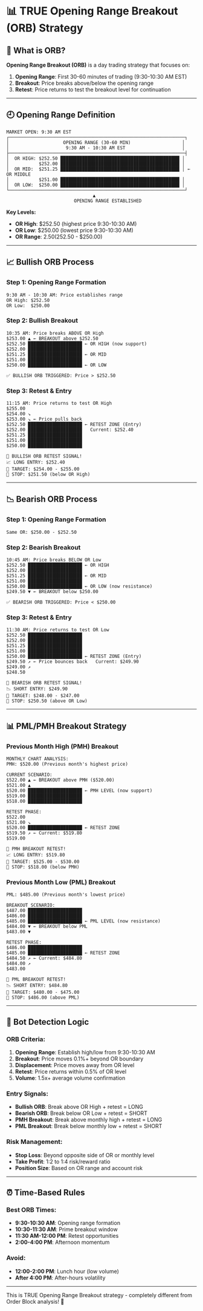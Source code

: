 # 📊 TRUE Opening Range Breakout (ORB) Strategy

## 🎯 **What is ORB?**

**Opening Range Breakout (ORB)** is a day trading strategy that focuses on:
1. **Opening Range**: First 30-60 minutes of trading (9:30-10:30 AM EST)
2. **Breakout**: Price breaks above/below the opening range
3. **Retest**: Price returns to test the breakout level for continuation

---

## 🕘 **Opening Range Definition**

```
MARKET OPEN: 9:30 AM EST
┌─────────────────────────────────────────────────────────────────┐
│                    OPENING RANGE (30-60 MIN)                   │
│                     9:30 AM - 10:30 AM EST                     │
├─────────────────────────────────────────────────────────────────┤
│  OR HIGH: $252.50 ████████████████████████████████████████████ │
│           $252.00 ████████████████████████████████████████████ │
│  OR MID:  $251.25 ████████████████████████████████████████████ │ ← OR MIDDLE
│           $251.00 ████████████████████████████████████████████ │
│  OR LOW:  $250.00 ████████████████████████████████████████████ │
└─────────────────────────────────────────────────────────────────┘
                                ▲
                         OPENING RANGE ESTABLISHED
```

**Key Levels:**
- **OR High**: $252.50 (highest price 9:30-10:30 AM)
- **OR Low**: $250.00 (lowest price 9:30-10:30 AM)
- **OR Range**: $2.50 ($252.50 - $250.00)

---

## 📈 **Bullish ORB Process**

### **Step 1: Opening Range Formation**
```
9:30 AM - 10:30 AM: Price establishes range
OR High: $252.50
OR Low:  $250.00
```

### **Step 2: Bullish Breakout**
```
10:35 AM: Price breaks ABOVE OR High
$253.00 ▲ ← BREAKOUT above $252.50
$252.50 ████████████████████ ← OR HIGH (now support)
$252.00 ████████████████████
$251.25 ████████████████████ ← OR MID
$251.00 ████████████████████
$250.00 ████████████████████ ← OR LOW

✅ BULLISH ORB TRIGGERED: Price > $252.50
```

### **Step 3: Retest & Entry**
```
11:15 AM: Price returns to test OR High
$255.00
$254.00 ↘
$253.00 ↘ ← Price pulls back
$252.50 ████████████████████ ← RETEST ZONE (Entry)
$252.00 ████████████████████   Current: $252.40
$251.25 ████████████████████
$251.00 ████████████████████
$250.00 ████████████████████

🚨 BULLISH ORB RETEST SIGNAL!
📈 LONG ENTRY: $252.40
🎯 TARGET: $254.00 - $255.00
🛑 STOP: $251.50 (below OR High)
```

---

## 📉 **Bearish ORB Process**

### **Step 1: Opening Range Formation**
```
Same OR: $250.00 - $252.50
```

### **Step 2: Bearish Breakout**
```
10:45 AM: Price breaks BELOW OR Low
$252.50 ████████████████████ ← OR HIGH
$252.00 ████████████████████
$251.25 ████████████████████ ← OR MID
$251.00 ████████████████████
$250.00 ████████████████████ ← OR LOW (now resistance)
$249.50 ▼ ← BREAKOUT below $250.00

✅ BEARISH ORB TRIGGERED: Price < $250.00
```

### **Step 3: Retest & Entry**
```
11:30 AM: Price returns to test OR Low
$252.50 ████████████████████
$252.00 ████████████████████
$251.25 ████████████████████
$251.00 ████████████████████
$250.00 ████████████████████ ← RETEST ZONE (Entry)
$249.50 ↗ ← Price bounces back   Current: $249.90
$249.00 ↗
$248.50

🚨 BEARISH ORB RETEST SIGNAL!
📉 SHORT ENTRY: $249.90
🎯 TARGET: $248.00 - $247.00
🛑 STOP: $250.50 (above OR Low)
```

---

## 📊 **PML/PMH Breakout Strategy**

### **Previous Month High (PMH) Breakout**
```
MONTHLY CHART ANALYSIS:
PMH: $520.00 (Previous month's highest price)

CURRENT SCENARIO:
$522.00 ▲ ← BREAKOUT above PMH ($520.00)
$521.00 ▲
$520.00 ████████████████████ ← PMH LEVEL (now support)
$519.00 ████████████████████
$518.00 ████████████████████

RETEST PHASE:
$522.00
$521.00 ↘
$520.00 ████████████████████ ← RETEST ZONE
$519.50 ↗ ← Current: $519.80
$519.00

🚨 PMH BREAKOUT RETEST!
📈 LONG ENTRY: $519.80
🎯 TARGET: $525.00 - $530.00
🛑 STOP: $518.00 (below PMH)
```

### **Previous Month Low (PML) Breakout**
```
PML: $485.00 (Previous month's lowest price)

BREAKOUT SCENARIO:
$487.00 ████████████████████
$486.00 ████████████████████
$485.00 ████████████████████ ← PML LEVEL (now resistance)
$484.00 ▼ ← BREAKOUT below PML
$483.00 ▼

RETEST PHASE:
$486.00 ████████████████████
$485.00 ████████████████████ ← RETEST ZONE
$484.50 ↗ ← Current: $484.80
$484.00 ↗
$483.00

🚨 PML BREAKOUT RETEST!
📉 SHORT ENTRY: $484.80
🎯 TARGET: $480.00 - $475.00
🛑 STOP: $486.00 (above PML)
```

---

## 🎯 **Bot Detection Logic**

### **ORB Criteria:**
1. **Opening Range**: Establish high/low from 9:30-10:30 AM
2. **Breakout**: Price moves 0.1%+ beyond OR boundary
3. **Displacement**: Price moves away from OR level
4. **Retest**: Price returns within 0.5% of OR level
5. **Volume**: 1.5x+ average volume confirmation

### **Entry Signals:**
- **Bullish ORB**: Break above OR High + retest = LONG
- **Bearish ORB**: Break below OR Low + retest = SHORT
- **PMH Breakout**: Break above monthly high + retest = LONG
- **PML Breakout**: Break below monthly low + retest = SHORT

### **Risk Management:**
- **Stop Loss**: Beyond opposite side of OR or monthly level
- **Take Profit**: 1:2 to 1:4 risk/reward ratio
- **Position Size**: Based on OR range and account risk

---

## ⏰ **Time-Based Rules**

### **Best ORB Times:**
- **9:30-10:30 AM**: Opening range formation
- **10:30-11:30 AM**: Prime breakout window
- **11:30 AM-12:00 PM**: Retest opportunities
- **2:00-4:00 PM**: Afternoon momentum

### **Avoid:**
- **12:00-2:00 PM**: Lunch hour (low volume)
- **After 4:00 PM**: After-hours volatility

---

This is TRUE Opening Range Breakout strategy - completely different from Order Block analysis! 🎯